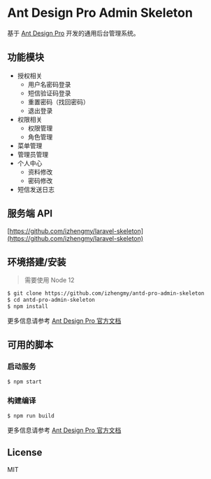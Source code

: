 # Ant Design Pro Admin Skeleton

基于 [Ant Design Pro](https://pro.ant.design) 开发的通用后台管理系统。

## 功能模块

- 授权相关
  - 用户名密码登录
  - 短信验证码登录
  - 重置密码（找回密码）
  - 退出登录
- 权限相关
  - 权限管理
  - 角色管理
- 菜单管理
- 管理员管理
- 个人中心
  - 资料修改
  - 密码修改
- 短信发送日志

## 服务端 API

[https://github.com/izhengmy/laravel-skeleton](https://github.com/izhengmy/laravel-skeleton)

## 环境搭建/安装

> 需要使用 Node 12

```bash
$ git clone https://github.com/izhengmy/antd-pro-admin-skeleton
$ cd antd-pro-admin-skeleton
$ npm install
```

更多信息请参考 [Ant Design Pro 官方文档](https://pro.ant.design/docs/getting-started-cn)

## 可用的脚本

### 启动服务

```bash
$ npm start
```

### 构建编译

```bash
$ npm run build
```

更多信息请参考 [Ant Design Pro 官方文档](https://pro.ant.design/docs/available-script-cn)

## License

MIT
